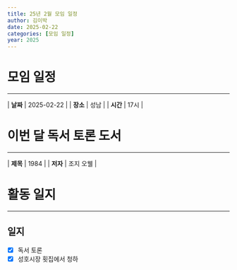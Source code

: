 ```yaml
---
title: 25년 2월 모임 일정
author: 김이박
date: 2025-02-22
categories: [모임 일정]
year: 2025
---
```


# **모임 일정**
---

| **날짜** | 2025-02-22 |
| **장소** | 성남        |
| **시간** | 17시   |


# **이번 달 독서 토론 도서**
---

| **제목** | 1984 |
| **저자** | 조지 오웰   |

# **활동 일지**
---
## **일지**  
  - [x] 독서 토론
  - [x] 성호시장 횟집에서 청하
